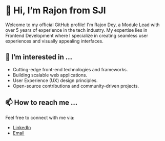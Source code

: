 # 👋 Hi, I’m Rajon from SJI

Welcome to my official GitHub profile! I'm Rajon Dey, a Module Lead with over 5 years of experience in the tech industry. My expertise lies in Frontend Development where I specialize in creating seamless user experiences and visually appealing interfaces.

## 👀 I’m interested in ...
- Cutting-edge front-end technologies and frameworks.
- Building scalable web applications.
- User Experience (UX) design principles.
- Open-source contributions and community-driven projects.


## 📫 How to reach me ...
Feel free to connect with me via:
- [LinkedIn](https://www.linkedin.com/in/rajondey/)
- [Email](mailto:rajon.dey@sjinnovation.com)

